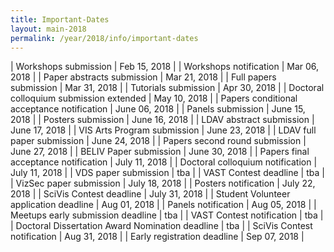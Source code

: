 ```yaml
---
title: Important-Dates
layout: main-2018
permalink: /year/2018/info/important-dates
---
```


| Workshops submission                                 | Feb 15, 2018 |
| Workshops notification                               | Mar 06, 2018 |
| Paper abstracts submission                           | Mar 21, 2018 |
| Full papers submission                               | Mar 31, 2018 |
| Tutorials submission                                 | Apr 30, 2018 |
| Doctoral colloquium submission extended              | May 10, 2018 |
| Papers conditional acceptance notification           | June 06, 2018 |
| Panels submission                                    | June 15, 2018 |
| Posters submission                                   | June 16, 2018 |
| LDAV abstract submission                             | June 17, 2018 |
| VIS Arts Program submission                          | June 23, 2018 |
| LDAV full paper submission                           | June 24, 2018 |
| Papers second round submission                       | June 27, 2018 |
| BELIV Paper submission                               | June 30, 2018 |
| Papers final acceptance notification                 | July 11, 2018 |
| Doctoral colloquium notification                     | July 11, 2018 |
| VDS paper submission                                 | tba           |
| VAST Contest deadline                                | tba           |
| VizSec paper submission                              | July 18, 2018 |
| Posters notification                                 | July 22, 2018 |
| SciVis Contest deadline                              | July 31, 2018 |
| Student Volunteer application deadline               | Aug 01, 2018  |
| Panels notification                                  | Aug 05, 2018  |
| Meetups early submission deadline                    | tba           |
| VAST Contest notification                            | tba           |
| Doctoral Dissertation Award Nomination deadline      | tba           |
| SciVis Contest notification                          | Aug 31, 2018  |
| Early registration deadline                          | Sep 07, 2018  |

<script src="important-dates.js"></script>
